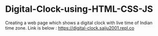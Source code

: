 # Digital-Clock-using-HTML-CSS-JS
Creating a web page which shows a digital clock with live time  of Indian time zone.
Link is below :
https://digital-clock.saiju2001.repl.co

